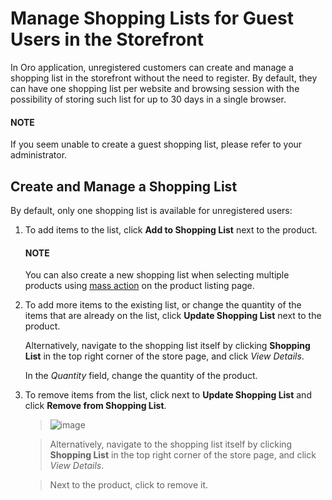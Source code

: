 <a id="frontstore-guide-shopping-lists-guest"></a>

# Manage Shopping Lists for Guest Users in the Storefront

In Oro application, unregistered customers can create and manage a shopping list in the storefront without the need to register. By default, they can have one shopping list per website and browsing session with the possibility of storing such list for up to 30 days in a single browser.

#### NOTE
If you seem unable to create a guest shopping list, please refer to your administrator.

## Create and Manage a Shopping List

By default, only one shopping list is available for unregistered users:

1. To add items to the list, click **Add to Shopping List** next to the product.

   #### NOTE
   You can also create a new shopping list when selecting multiple products using [mass action](registered.md#frontstore-guide-shopping-lists-create-mass-action) on the product listing page.
2. To add more items to the existing list, or change the quantity of the items that are already on the list, click **Update Shopping List** next to the product.

   Alternatively, navigate to the shopping list itself by clicking **Shopping List** in the top right corner of the store page, and click *View Details*.

   In the *Quantity* field, change the quantity of the product.
3. To remove items from the list, click <i class="fa fa-chevron-down fa-lg" aria-hidden="true"></i> next to **Update Shopping List** and click **Remove from Shopping List**.
   > ![image](user/img/storefront/shopping_lists/shopping_list_dropdown_2.png)

   > Alternatively, navigate to the shopping list itself by clicking **Shopping List** in the top right corner of the store page, and click *View Details*.

   > Next to the product, click <i class="fas fa-trash-alt" aria-hidden="true"></i> to remove it.

<!-- fa-bars = fa-navicon -->
<!-- Ic Tiles is used as Set As Default in saved views, and as tiles in display layout options -->
<!-- IcPencil refers to Rename in Commerce and Inline Editing in CRM -->
<!-- Check mark in the square. -->
<!-- SortDesc is also used as drop-down arrow -->
